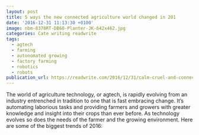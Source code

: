 ```yaml
---
layout: post
title: 5 ways the new connected agriculture world changed in 201
date: '2016-12-31 11:13:30 +0100'
image: nbm-8370RT-DB60-Planter-JK-642x462.jpg
categories: Cate writing readwrite
tags:
  - agtech
  - farming
  - autonomated growing
  - factory farming
  - robotics
  - robots
publication_url: https://readwrite.com/2016/12/31/calm-cruel-and-connected-2017s-best-and-worst-of-iot-dl1/
---
```

The world of agriculture technology, or agtech, is rapidly evolving from an industry entrenched in tradition to one that is fast embracing change. It’s automating laborious tasks and providing farmers and growers with greater knowledge and insight into their crops than ever before. As technology evolves so does the needs of the farmer and the growing environment. Here are some of the biggest trends of 2016:
